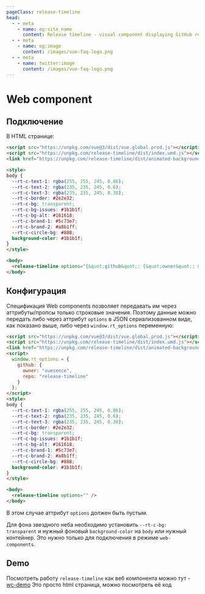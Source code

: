 ```yaml
---
pageClass: release-timeline
head:
  - - meta
    - name: og:site_name
      content: Release timeline - visual component displaying GitHub release timeline
  - - meta
    - name: og:image
      content: /images/vue-faq-logo.png
  - - meta
    - name: twitter:image
      content: /images/vue-faq-logo.png
---
```


# Web component

## Подключение

В HTML странице:

```html
<script src="https://unpkg.com/vue@3/dist/vue.global.prod.js"></script>
<script src="https://unpkg.com/release-timeline/dist/index.umd.js"></script>
<link href="https://unpkg.com/release-timeline/dist/animated-background.css" rel="stylesheet" />

<style>
body {
  --rt-c-text-1: rgba(255, 255, 245, 0.86);
  --rt-c-text-2: rgba(235, 235, 245, 0.6);
  --rt-c-text-3: rgba(235, 235, 245, 0.38);
  --rt-c-border: #2e2e32;
  --rt-c-bg: transparent;
  --rt-c-bg-issues: #1b1b1f;
  --rt-c-bg-alt: #161618;
  --rt-c-brand-1: #5c73e7;
  --rt-c-brand-2: #a8b1ff;
  --rt-c-circle-bg: #888;
  background-color: #1b1b1f;
}
</style>

<body>
  <release-timeline options="{&quot;github&quot;: {&quot;owner&quot;: &quot;vuejs&quot;, &quot;repo&quot;: &quot;vite&quot;}}" />
</body>

```

## Конфигурация

Спецификация Web components позволяет передавать им через аттрибуты/пропсы только строковые значения. Поэтому данные можно передать либо через аттрибут `options` в JSON сериализованном виде, как показано выше, либо через `window.rt_options` переменную:

```html
<script src="https://unpkg.com/vue@3/dist/vue.global.prod.js"></script>
<script src="https://unpkg.com/release-timeline/dist/index.umd.js"></script>
<link href="https://unpkg.com/release-timeline/dist/animated-background.css" rel="stylesheet" />
<script>
  window.rt_options = {
    github: {
      owner: "vuesence",
      repo: "release-timeline"
    }
  };
</script>
<style>
body {
  --rt-c-text-1: rgba(255, 255, 245, 0.86);
  --rt-c-text-2: rgba(235, 235, 245, 0.6);
  --rt-c-text-3: rgba(235, 235, 245, 0.38);
  --rt-c-border: #2e2e32;
  --rt-c-bg: transparent;
  --rt-c-bg-issues: #1b1b1f;
  --rt-c-bg-alt: #161618;
  --rt-c-brand-1: #5c73e7;
  --rt-c-brand-2: #a8b1ff;
  --rt-c-circle-bg: #888;
  background-color: #1b1b1f;
}
</style>

<body>
  <release-timeline options="" />
</body>

```

В этом случае аттрибут `options` должен быть пустым.

Для фона звездного неба необходимо установить `--rt-c-bg: transparent` и нужный фоновый `background-color` на `body` или нужный контейнер. Это нужно только для подключения в режиме `web-components`.

## Demo

Посмотреть работу `release-timeline` как веб компонента можно тут - <a target="_blank" href="https://unpkg.com/release-timeline/dist/wc-demo.html">wc-demo</a>
Это просто html страница, можно посмотреть её код
